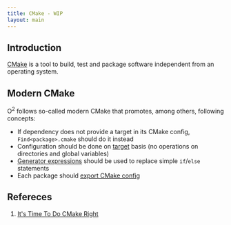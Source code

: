 ```yaml
---
title: CMake - WIP
layout: main
---
```


Introduction
------------
[CMake](https://cmake.org) is a tool to build, test and package software independent from an operating system.


Modern CMake
------------
O<sup>2</sup> follows so-called modern CMake that promotes, among others, following concepts:
- If dependency does not provide a target in its CMake config, `Find<package>.cmake` should do it instead
- Configuration should be done on [target](https://gitlab.kitware.com/cmake/community/wikis/doc/tutorials/Exporting-and-Importing-Targets) basis (no operations on directories and global variables)
- [Generator expressions](https://cmake.org/cmake/help/latest/manual/cmake-generator-expressions.7.html) should be used to replace simple `if`/`else` statements
- Each package should [export CMake config](https://gitlab.kitware.com/cmake/community/wikis/doc/tutorials/Exporting-and-Importing-Targets#exporting-targets)


Refereces
---------
1. [It's Time To Do CMake Right](https://pabloariasal.github.io/2018/02/19/its-time-to-do-cmake-right/)

